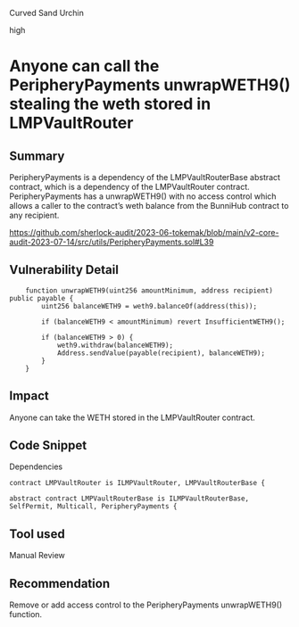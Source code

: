 Curved Sand Urchin

high

# Anyone can call the PeripheryPayments unwrapWETH9() stealing the weth stored in LMPVaultRouter
## Summary
PeripheryPayments is a dependency of the LMPVaultRouterBase abstract contract, which is a dependency of the LMPVaultRouter contract. PeripheryPayments has a unwrapWETH9() with no access control which allows a caller to the contract’s weth balance from the BunniHub contract to any recipient.

https://github.com/sherlock-audit/2023-06-tokemak/blob/main/v2-core-audit-2023-07-14/src/utils/PeripheryPayments.sol#L39

## Vulnerability Detail
```solidity
    function unwrapWETH9(uint256 amountMinimum, address recipient) public payable {
        uint256 balanceWETH9 = weth9.balanceOf(address(this));

        if (balanceWETH9 < amountMinimum) revert InsufficientWETH9();

        if (balanceWETH9 > 0) {
            weth9.withdraw(balanceWETH9);
            Address.sendValue(payable(recipient), balanceWETH9);
        }
    }
```

## Impact
Anyone can take the WETH stored in the LMPVaultRouter contract.

## Code Snippet
Dependencies

```solidity
contract LMPVaultRouter is ILMPVaultRouter, LMPVaultRouterBase {
```

```solidity
abstract contract LMPVaultRouterBase is ILMPVaultRouterBase, SelfPermit, Multicall, PeripheryPayments {
```

## Tool used

Manual Review

## Recommendation
Remove or add access control to the PeripheryPayments unwrapWETH9() function.


